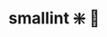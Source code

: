 ﻿---
SidebarGroup: "index-conversion-selection-functions"
Autogenerated: true
---

# smallint ❇️ 🚧


